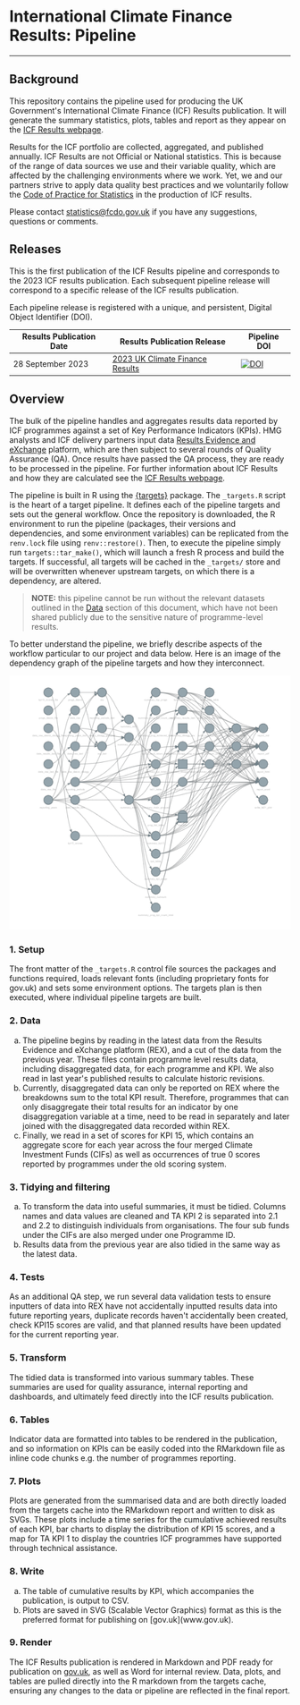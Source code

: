 # International Climate Finance Results: Pipeline
----

## Background
This repository contains the pipeline used for producing the UK Government's International Climate Finance (ICF) Results publication. It will generate the summary statistics, plots, tables and report as they appear on the [ICF Results webpage](https://www.gov.uk/guidance/uk-international-climate-finance-results).

Results for the ICF portfolio are collected, aggregated, and published annually. ICF Results are not Official or National statistics. This is because of the range of data sources we use and their variable quality, which are affected by the challenging environments where we work. Yet, we and our partners strive to apply data quality best practices and we voluntarily follow the [Code of Practice for Statistics](https://code.statisticsauthority.gov.uk/voluntary-application/) in the production of ICF results.

Please contact [statistics@fcdo.gov.uk](mailto:statistics@fcdo.gov.uk) if you have any suggestions, questions or comments.

## Releases
This is the first publication of the ICF Results pipeline and corresponds to the 2023 ICF results publication. Each subsequent pipeline release will correspond to a specific release of the ICF results publication.

Each pipeline release is registered with a unique, and persistent, Digital Object Identifier (DOI).

Results Publication Date | Results Publication Release | Pipeline DOI   
----- | ----- | -----    
28 September 2023 | [2023 UK Climate Finance Results](www.gov.uk/government/publications/uk-climate-finance-result-2023) | [![DOI](https://zenodo.org/badge/XXXXXXXX.svg)](https://zenodo.org/badge/latestdoi/XXXXXXXXXX) 

## Overview
The bulk of the pipeline handles and aggregates results data reported by ICF programmes against a set of Key Performance Indicators (KPIs).  HMG analysts and ICF delivery partners input data [Results Evidence and eXchange](https://rex.fcdo.gov.uk/) platform, which are then subject to several rounds of Quality Assurance (QA). Once results have passed the QA process, they are ready to be processed in the pipeline. For further information about ICF Results and how they are calculated see the [ICF Results webpage](https://www.gov.uk/guidance/uk-international-climate-finance-results).

The pipeline is built in R using the [{targets}](https://docs.ropensci.org/targets/) package. The `_targets.R` script is the heart of a target pipeline. It defines each of the pipeline targets and sets out the general workflow. Once the repository is downloaded, the R environment to run the pipeline (packages, their versions and dependencies, and some environment variables) can be replicated from the `renv.lock` file using `renv::restore()`. Then, to execute the pipeline simply run `targets::tar_make()`, which will launch a fresh R process and build the targets.  If successful, all targets will be cached in the `_targets/` store and will be overwritten whenever upstream targets, on which there is a dependency, are altered. 

> **NOTE:** this pipeline cannot be run without the relevant datasets outlined in the [Data](#2-Data) section of this document, which have not been shared publicly due to the sensitive nature of programme-level results.

To better understand the pipeline, we briefly describe aspects of the workflow particular to our project and data below. Here is an image of the dependency graph of the pipeline targets and how they interconnect.


![Network diagram of the ICF results pipeline](icf-pipeline-vis.png)


### 1. Setup
The front matter of the `_targets.R` control file sources the packages and functions required, loads relevant fonts (including proprietary fonts for gov.uk) and sets some environment options. The targets plan is then executed, where individual pipeline targets are built.

### 2. Data
<ol type ="a">

<li>The pipeline begins by reading in the latest data from the Results Evidence and eXchange platform (REX), and a cut of the data from the previous year. These files contain programme level results data, including disaggregated data, for each programme and KPI. We also read in last year's published results to calculate historic revisions. </li>

<li>Currently, disaggregated data can only be reported on REX where the breakdowns sum to the total KPI result. Therefore, programmes that can only disaggregate their total results for an indicator by one disaggregation variable at a time, need to be read in separately and later joined with the disaggregated data recorded within REX.</li>

<li>Finally, we read in a set of scores for KPI 15, which contains an aggregate score for each year across the four merged Climate Investment Funds (CIFs) as well as occurrences of true 0 scores reported by programmes under the old scoring system.</li>

</ol>

### 3. Tidying and filtering
<ol type ="a">

<li> To transform the data into useful summaries, it must be tidied. Columns names and data values are cleaned and TA KPI 2 is separated into 2.1 and 2.2 to distinguish individuals from organisations. The four sub funds under the CIFs are also merged under one Programme ID.</li>

<li>Results data from the previous year are also tidied in the same way as the latest data.</li>

</ol>

### 4. Tests
As an additional QA step, we run several data validation tests to ensure inputters of data into REX have not accidentally inputted results data into future reporting years, duplicate records haven't accidentally been created, check KPI15 scores are valid, and that planned results have been updated for the current reporting year. 

### 5. Transform
The tidied data is transformed into various summary tables. These summaries are used for quality assurance, internal reporting and dashboards, and ultimately feed directly into the ICF results publication.

### 6. Tables
Indicator data are formatted into tables to be rendered in the publication, and so information on KPIs can be easily coded into the RMarkdown file as inline code chunks e.g. the number of programmes reporting.

### 7. Plots
Plots are generated from the summarised data and are both directly loaded from the targets cache into the RMarkdown report and written to disk as SVGs. These plots include a time series for the cumulative achieved results of each KPI, bar charts to display the distribution of KPI 15 scores, and a map for TA KPI 1 to display the countries ICF programmes have supported through technical assistance.

### 8. Write
<ol type ="a">

<li>The table of cumulative results by KPI, which accompanies the publication, is output to CSV.</li>

<li>Plots are saved in SVG (Scalable Vector Graphics) format as this is the preferred format for publishing on [gov.uk](www.gov.uk).</li>

</ol>

### 9. Render
The ICF Results publication is rendered in Markdown and PDF ready for publication on [gov.uk](www.gov.uk), as well as Word for internal review. Data, plots, and tables are pulled directly into the R markdown from the targets cache, ensuring any changes to the data or pipeline are reflected in the final report. 

<br>

